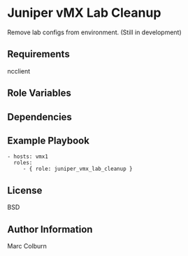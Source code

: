 Juniper vMX Lab Cleanup
=========

Remove lab configs from environment. (Still in development)

Requirements
------------
ncclient


Role Variables
--------------

Dependencies
------------

Example Playbook
----------------

    - hosts: vmx1
      roles:
         - { role: juniper_vmx_lab_cleanup }

License
-------

BSD

Author Information
------------------

Marc Colburn
